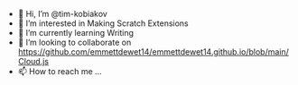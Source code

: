 - 👋 Hi, I’m @tim-kobiakov
- 👀 I’m interested in Making Scratch Extensions
- 🌱 I’m currently learning Writing
- 💞️ I’m looking to collaborate on https://github.com/emmettdewet14/emmettdewet14.github.io/blob/main/Cloud.js
- 📫 How to reach me ...

<!---
tim-kobiakov/tim-kobiakov is a ✨ special ✨ repository because its `README.md` (this file) appears on your GitHub profile.
You can click the Preview link to take a look at your changes.
--->
